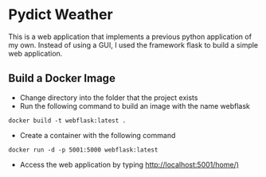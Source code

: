 # Pydict Weather

This is a web application that implements a previous python application of my own. Instead of using a GUI, I used the framework flask to build a simple web application. 

## Build a Docker Image
* Change directory into the folder that the project exists
* Run the following command to build an image with the name webflask
```
docker build -t webflask:latest .
```
* Create a container with the following command 
```
docker run -d -p 5001:5000 webflask:latest
```
* Access the web application by typing [http://localhost:5001/home/)](http://localhost:5001/home/)
